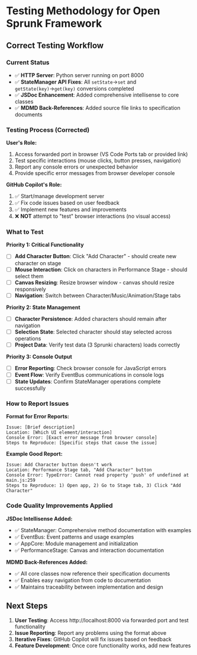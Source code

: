 # Testing Methodology for Open Sprunk Framework

## Correct Testing Workflow

### Current Status
- ✅ **HTTP Server**: Python server running on port 8000
- ✅ **StateManager API Fixes**: All `setState`→`set` and `getState(key)`→`get(key)` conversions completed
- ✅ **JSDoc Enhancement**: Added comprehensive intellisense to core classes
- ✅ **MDMD Back-References**: Added source file links to specification documents

### Testing Process (Corrected)

**User's Role:**
1. Access forwarded port in browser (VS Code Ports tab or provided link)
2. Test specific interactions (mouse clicks, button presses, navigation)
3. Report any console errors or unexpected behavior
4. Provide specific error messages from browser developer console

**GitHub Copilot's Role:**
1. ✅ Start/manage development server
2. ✅ Fix code issues based on user feedback
3. ✅ Implement new features and improvements
4. ❌ **NOT** attempt to "test" browser interactions (no visual access)

### What to Test

**Priority 1: Critical Functionality**
- [ ] **Add Character Button**: Click "Add Character" - should create new character on stage
- [ ] **Mouse Interaction**: Click on characters in Performance Stage - should select them
- [ ] **Canvas Resizing**: Resize browser window - canvas should resize responsively
- [ ] **Navigation**: Switch between Character/Music/Animation/Stage tabs

**Priority 2: State Management**
- [ ] **Character Persistence**: Added characters should remain after navigation
- [ ] **Selection State**: Selected character should stay selected across operations
- [ ] **Project Data**: Verify test data (3 Sprunki characters) loads correctly

**Priority 3: Console Output**
- [ ] **Error Reporting**: Check browser console for JavaScript errors
- [ ] **Event Flow**: Verify EventBus communications in console logs
- [ ] **State Updates**: Confirm StateManager operations complete successfully

### How to Report Issues

**Format for Error Reports:**
```
Issue: [Brief description]
Location: [Which UI element/interaction]
Console Error: [Exact error message from browser console]
Steps to Reproduce: [Specific steps that cause the issue]
```

**Example Good Report:**
```
Issue: Add Character button doesn't work
Location: Performance Stage tab, "Add Character" button
Console Error: TypeError: Cannot read property 'push' of undefined at main.js:259
Steps to Reproduce: 1) Open app, 2) Go to Stage tab, 3) Click "Add Character"
```

### Code Quality Improvements Applied

**JSDoc Intellisense Added:**
- ✅ StateManager: Comprehensive method documentation with examples
- ✅ EventBus: Event patterns and usage examples  
- ✅ AppCore: Module management and initialization
- ✅ PerformanceStage: Canvas and interaction documentation

**MDMD Back-References Added:**
- ✅ All core classes now reference their specification documents
- ✅ Enables easy navigation from code to documentation
- ✅ Maintains traceability between implementation and design

## Next Steps

1. **User Testing**: Access http://localhost:8000 via forwarded port and test functionality
2. **Issue Reporting**: Report any problems using the format above
3. **Iterative Fixes**: GitHub Copilot will fix issues based on feedback
4. **Feature Development**: Once core functionality works, add new features
